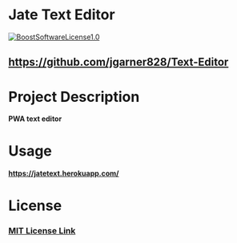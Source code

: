 # Jate Text Editor
  
  [![BoostSoftwareLicense1.0](https://img.shields.io/badge/License-BoostSoftwareLicense1.0-<COLOR>.svg)](https://shields.io/)
  
  ## https://github.com/jgarner828/Text-Editor
  
  # Project Description
  
  **PWA text editor**

  # Usage

  **https://jatetext.herokuapp.com/**
  
  # License
  
  ### [MIT License Link](https://opensource.org/licenses/MIT)
  